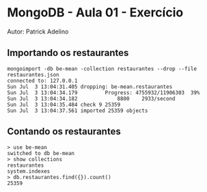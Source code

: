 # MongoDB - Aula 01 - Exercício

Autor: Patrick Adelino

## Importando os restaurantes

```
mongoimport -db be-mean -collection restaurantes --drop --file restaurantes.json 
connected to: 127.0.0.1
Sun Jul  3 13:04:31.405 dropping: be-mean.restaurantes
Sun Jul  3 13:04:34.179 		Progress: 4755932/11906303	39%
Sun Jul  3 13:04:34.182 			8800	2933/second
Sun Jul  3 13:04:35.484 check 9 25359
Sun Jul  3 13:04:37.561 imported 25359 objects

```

## Contando os restaurantes

```
> use be-mean
switched to db be-mean
> show collections
restaurantes
system.indexes
> db.restaurantes.find({}).count()
25359

```

